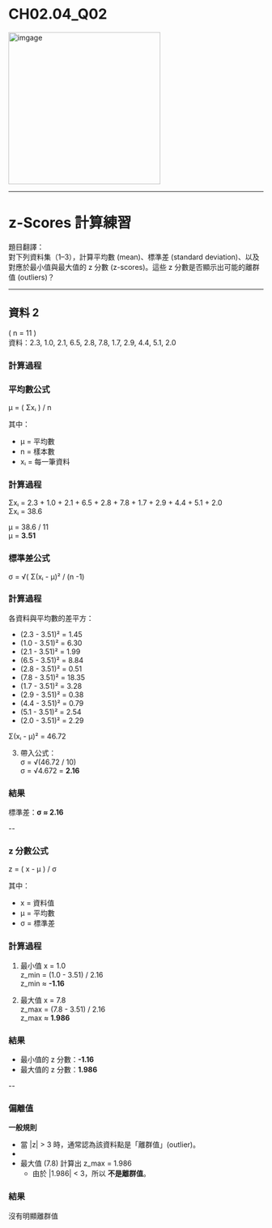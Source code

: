 # CH02.04_Q02

<img width="300" height="300" alt="imgage" src="https://github.com/user-attachments/assets/fecd95f6-005c-45cd-87d4-632be88702de"/>

------------------

# z-Scores 計算練習

題目翻譯：  
對下列資料集（1–3），計算平均數 (mean)、標準差 (standard deviation)、以及對應於最小值與最大值的 z 分數 (z-scores)。這些 z 分數是否顯示出可能的離群值 (outliers)？

---

## 資料 2  
\( n = 11 \)  
資料：2.3, 1.0, 2.1, 6.5, 2.8, 7.8, 1.7, 2.9, 4.4, 5.1, 2.0  

### 計算過程

### 平均數公式
μ = ( Σxᵢ ) / n  

其中：  
- μ = 平均數  
- n = 樣本數  
- xᵢ = 每一筆資料  

### 計算過程
Σxᵢ = 2.3 + 1.0 + 2.1 + 6.5 + 2.8 + 7.8 + 1.7 + 2.9 + 4.4 + 5.1 + 2.0  
Σxᵢ = 38.6  

μ = 38.6 / 11  
μ = **3.51**

### 標準差公式

σ = √( Σ(xᵢ - μ)² / (n -1)

### 計算過程

各資料與平均數的差平方：  
   - (2.3 - 3.51)² = 1.45  
   - (1.0 - 3.51)² = 6.30  
   - (2.1 - 3.51)² = 1.99  
   - (6.5 - 3.51)² = 8.84  
   - (2.8 - 3.51)² = 0.51  
   - (7.8 - 3.51)² = 18.35  
   - (1.7 - 3.51)² = 3.28  
   - (2.9 - 3.51)² = 0.38  
   - (4.4 - 3.51)² = 0.79  
   - (5.1 - 3.51)² = 2.54  
   - (2.0 - 3.51)² = 2.29  

   Σ(xᵢ - μ)² = 46.72

3. 帶入公式：  
   σ = √(46.72 / 10)  
   σ = √4.672 = **2.16**

### 結果

標準差：**σ ≈ 2.16**

 --
### z 分數公式
z = ( x - μ ) / σ  

其中：  
- x = 資料值  
- μ = 平均數  
- σ = 標準差  

### 計算過程
1. 最小值 x = 1.0  
   z_min = (1.0 - 3.51) / 2.16  
   z_min ≈ **-1.16**

2. 最大值 x = 7.8  
   z_max = (7.8 - 3.51) / 2.16  
   z_max ≈ **1.986**

### 結果
- 最小值的 z 分數：**-1.16**  
- 最大值的 z 分數：**1.986**

--
### 偏離值

 **一般規則**  
   - 當 |z| > 3 時，通常認為該資料點是「離群值」(outlier)。
   - 
- 最大值 (7.8) 計算出 z_max = 1.986  
  - 由於 |1.986| < 3，所以 **不是離群值**。

 ### 結果

 沒有明顯離群值
